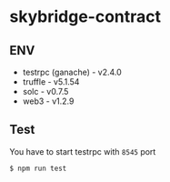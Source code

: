 # skybridge-contract

## ENV
- testrpc (ganache) - v2.4.0
- truffle - v5.1.54
- solc - v0.7.5
- web3 - v1.2.9

## Test 
You have to start testrpc with `8545` port
```
$ npm run test
```